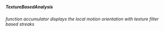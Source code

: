 #####  **TextureBasedAnalysis**
######  function accumulator displays the local motion orientation with texture filter based streaks 
